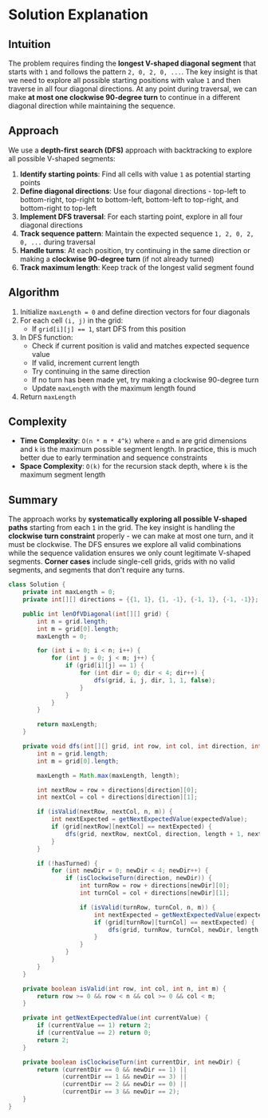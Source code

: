 
# Solution Explanation

## Intuition
The problem requires finding the **longest V-shaped diagonal segment** that starts with `1` and follows the pattern `2, 0, 2, 0, ...`. The key insight is that we need to explore all possible starting positions with value `1` and then traverse in all four diagonal directions. At any point during traversal, we can make **at most one clockwise 90-degree turn** to continue in a different diagonal direction while maintaining the sequence.

## Approach
We use a **depth-first search (DFS)** approach with backtracking to explore all possible V-shaped segments:

1. **Identify starting points**: Find all cells with value `1` as potential starting points
2. **Define diagonal directions**: Use four diagonal directions - top-left to bottom-right, top-right to bottom-left, bottom-left to top-right, and bottom-right to top-left
3. **Implement DFS traversal**: For each starting point, explore in all four diagonal directions
4. **Track sequence pattern**: Maintain the expected sequence `1, 2, 0, 2, 0, ...` during traversal
5. **Handle turns**: At each position, try continuing in the same direction or making a **clockwise 90-degree turn** (if not already turned)
6. **Track maximum length**: Keep track of the longest valid segment found

## Algorithm
1. Initialize `maxLength = 0` and define direction vectors for four diagonals
2. For each cell `(i, j)` in the grid:
   - If `grid[i][j] == 1`, start DFS from this position
3. In DFS function:
   - Check if current position is valid and matches expected sequence value
   - If valid, increment current length
   - Try continuing in the same direction
   - If no turn has been made yet, try making a clockwise 90-degree turn
   - Update `maxLength` with the maximum length found
4. Return `maxLength`

## Complexity
- **Time Complexity**: `O(n * m * 4^k)` where `n` and `m` are grid dimensions and `k` is the maximum possible segment length. In practice, this is much better due to early termination and sequence constraints
- **Space Complexity**: `O(k)` for the recursion stack depth, where `k` is the maximum segment length

## Summary
The approach works by **systematically exploring all possible V-shaped paths** starting from each `1` in the grid. The key insight is handling the **clockwise turn constraint** properly - we can make at most one turn, and it must be clockwise. The DFS ensures we explore all valid combinations while the sequence validation ensures we only count legitimate V-shaped segments. **Corner cases** include single-cell grids, grids with no valid segments, and segments that don't require any turns.
```java
class Solution {
    private int maxLength = 0;
    private int[][] directions = {{1, 1}, {1, -1}, {-1, 1}, {-1, -1}};

    public int lenOfVDiagonal(int[][] grid) {
        int n = grid.length;
        int m = grid[0].length;
        maxLength = 0;

        for (int i = 0; i < n; i++) {
            for (int j = 0; j < m; j++) {
                if (grid[i][j] == 1) {
                    for (int dir = 0; dir < 4; dir++) {
                        dfs(grid, i, j, dir, 1, 1, false);
                    }
                }
            }
        }

        return maxLength;
    }

    private void dfs(int[][] grid, int row, int col, int direction, int length, int expectedValue, boolean hasTurned) {
        int n = grid.length;
        int m = grid[0].length;

        maxLength = Math.max(maxLength, length);

        int nextRow = row + directions[direction][0];
        int nextCol = col + directions[direction][1];

        if (isValid(nextRow, nextCol, n, m)) {
            int nextExpected = getNextExpectedValue(expectedValue);
            if (grid[nextRow][nextCol] == nextExpected) {
                dfs(grid, nextRow, nextCol, direction, length + 1, nextExpected, hasTurned);
            }
        }

        if (!hasTurned) {
            for (int newDir = 0; newDir < 4; newDir++) {
                if (isClockwiseTurn(direction, newDir)) {
                    int turnRow = row + directions[newDir][0];
                    int turnCol = col + directions[newDir][1];

                    if (isValid(turnRow, turnCol, n, m)) {
                        int nextExpected = getNextExpectedValue(expectedValue);
                        if (grid[turnRow][turnCol] == nextExpected) {
                            dfs(grid, turnRow, turnCol, newDir, length + 1, nextExpected, true);
                        }
                    }
                }
            }
        }
    }

    private boolean isValid(int row, int col, int n, int m) {
        return row >= 0 && row < n && col >= 0 && col < m;
    }

    private int getNextExpectedValue(int currentValue) {
        if (currentValue == 1) return 2;
        if (currentValue == 2) return 0;
        return 2;
    }

    private boolean isClockwiseTurn(int currentDir, int newDir) {
        return (currentDir == 0 && newDir == 1) ||
               (currentDir == 1 && newDir == 3) ||
               (currentDir == 2 && newDir == 0) ||
               (currentDir == 3 && newDir == 2);
    }
}
```
